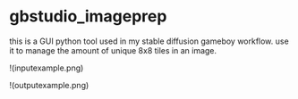 # gbstudio_imageprep

this is a GUI python tool used in my stable diffusion gameboy workflow. use it to manage the amount of unique 8x8 tiles in an image.

!(inputexample.png)

!(outputexample.png)